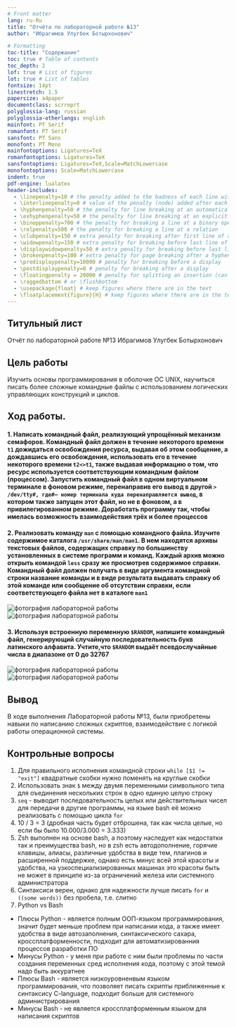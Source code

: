 ```yaml
---
# Front matter
lang: ru-Ru
title: "Отчёта по лабораторной работе №13"
author: "Ибрагимов Улугбек Ботырхонович"

# Formatting
toc-title: "Содержание"
toc: true # Table of contents
toc_depth: 2
lof: true # List of figures
lot: true # List of tables
fontsize: 14pt
linestretch: 1.5
papersize: a4paper
documentclass: scrreprt
polyglossia-lang: russian
polyglossia-otherlangs: english
mainfont: PT Serif
romanfont: PT Serif
sansfont: PT Sans
monofont: PT Mono
mainfontoptions: Ligatures=TeX
romanfontoptions: Ligatures=TeX
sansfontoptions: Ligatures=TeX,Scale=MatchLowercase
monofontoptions: Scale=MatchLowercase
indent: true
pdf-engine: lualatex
header-includes:
  - \linepenalty=10 # the penalty added to the badness of each line within a paragraph (no associated penalty node) Increasing the value makes tex try to have fewer lines in the paragraph.
  - \interlinepenalty=0 # value of the penalty (node) added after each line of a paragraph.
  - \hyphenpenalty=50 # the penalty for line breaking at an automatically inserted hyphen
  - \exhyphenpenalty=50 # the penalty for line breaking at an explicit hyphen
  - \binoppenalty=700 # the penalty for breaking a line at a binary operator
  - \relpenalty=500 # the penalty for breaking a line at a relation
  - \clubpenalty=150 # extra penalty for breaking after first line of a paragraph
  - \widowpenalty=150 # extra penalty for breaking before last line of a paragraph
  - \displaywidowpenalty=50 # extra penalty for breaking before last line before a display math
  - \brokenpenalty=100 # extra penalty for page breaking after a hyphenated line
  - \predisplaypenalty=10000 # penalty for breaking before a display
  - \postdisplaypenalty=0 # penalty for breaking after a display
  - \floatingpenalty = 20000 # penalty for splitting an insertion (can only be split footnote in standard LaTeX)
  - \raggedbottom # or \flushbottom
  - \usepackage{float} # keep figures where there are in the text
  - \floatplacement{figure}{H} # keep figures where there are in the text
---
```


## Титульный лист
Отчёт по лабораторной работе №13
Ибрагимов Улугбек Ботырхонович

## Цель работы
Изучить основы программирования в оболочке ОС UNIX, научиться писать более сложные командные файлы с использованием логических управляющих конструкций и циклов.

## Ход работы.
#### 1. Написать командный файл, реализующий упрощённый механизм семафоров. Командный файл должен в течение некоторого времени `t1` дожидаться освобождения ресурса, выдавая об этом сообщение, а дождавшись его освобождения, использовать его в течение некоторого времени `t2<>t1`, также выдавая информацию о том, что ресурс используется соответствующим командным файлом (процессом). Запустить командный файл в одном виртуальном терминале в фоновом режиме, перенаправив его вывод в другой `> /dev/tty#, где#— номер терминала куда перенаправляется вывод`, в котором также запущен этот файл, но не в фоновом, а в привилегированном режиме. Доработать программу так, чтобы имелась возможность взаимодействия трёх и более процессов

#### 2. Реализовать команду `man` с помощью командного файла. Изучите содержимое каталога `/usr/share/man/man1`. В нем находятся архивы текстовых файлов, содержащих справку по большинству установленных в системе программ и команд. Каждый архив можно открыть командой `less` сразу же просмотрев содержимое справки. Командный файл должен получать в виде аргумента командной строки название команды и в виде результата выдавать справку об этой команде или сообщение об отсутствии справки, если соответствующего файла нет в каталоге `man1`
![фотография лабораторной работы](./lab13-21.png)
![фотография лабораторной работы](./lab13-22.png)

#### 3. Используя встроенную переменную `$RANDOM`, напишите командный файл, генерирующий случайную последовательность букв латинского алфавита. Учтите,что `$RANDOM` выдаёт псевдослучайные числа в диапазоне от 0 до 32767
![фотография лабораторной работы](./lab13-31.png)
![фотография лабораторной работы](./lab13-32.png)

## Вывод
В ходе выполнения Лабораторной работы №13, были приобретены навыки по написанию сложных скриптов, взаимодействие с логикой работы операционной системы.

## Контрольные вопросы
1. Для правильного исполнения командной строки `while [$1 != "exit"]` квадратные скобки нужно поменять на круглые скобки
2. Использовать знак `$` между двумя переменными символьного типа для оъединения нескольких строк в одно единую целую строку 
3. `seq` - выводит последовательность целых или действительных чисел для передачи в другие программы, на языке bash её можно реализовать с помощью цикла `for`
4. 10 / 3 = 3 (дробная часть будет отброшена, так как числа целые, но если бы было 10.000/3.000 = 3.333)
5. Zsh выполнен на основе bash, а поэтому наследует как недостатки так и преимущества bash, но  в zsh есть автодополнение, горячие клавишы, алиасы, различные удобства в виде тем, плагинов и расширенной поддержке, однако есть минус всей этой красоты и удобства, на узкоспециализированных машинах это красоты быть не может в принципе из-за ограничений железа или системного администратора
6. Синтаксиси верен, однако для надежности лучше писать `for` и `((some words))` без пробела, т.е. слитно
7. Python vs Bash
+ Плюсы Python - является полным ООП-языком программирования, значит будет меньше проблем при написании кода, а также имеет удобства в виде автозаполнения, синтаксического сахара, кроссплатформенности, подходит для автоматизированния процессов разработки ПО
+ Минусы Python - у меня при работе с ним были проблемы по части создания переменных сред исполнения кода, поэтому с этой темой надо быть аккуратнее
+ Плюсы Bash - является низкоуровненвым языком программирования, что позволяет писать скрипты приближенные к синтаксису C-language, подходит больше для системного администрирования
+ Минусы Bash - не является кроссплатформенным языком для написания скриптов
